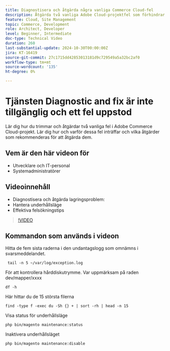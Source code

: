 ```yaml
---
title: Diagnostisera och åtgärda några vanliga Commerce Cloud-fel
description: Åtgärda två vanliga Adobe Cloud-projektfel som förhindrar att webbplatsen läses in.
feature: Cloud, Site Management
topic: Commerce, Development
role: Architect, Developer
level: Beginner, Intermediate
doc-type: Technical Video
duration: 260
last-substantial-update: 2024-10-30T00:00:00Z
jira: KT-16419
source-git-commit: 27c1715dd42853013181d9c729549a5a32bc2af0
workflow-type: tm+mt
source-wordcount: '135'
ht-degree: 0%

---
```



# Tjänsten Diagnostic and fix är inte tillgänglig och ett fel uppstod

Lär dig hur du trimmar och åtgärdar två vanliga fel i Adobe Commerce Cloud-projekt.  Lär dig hur och varför dessa fel inträffar och vilka åtgärder som rekommenderas för att åtgärda dem.

## Vem är den här videon för

- Utvecklare och IT-personal
- Systemadministratörer

## Videoinnehåll

- Diagnostisera och åtgärda lagringsproblem:
- Hantera underhållsläge
- Effektiva felsökningstips

>[!VIDEO](https://video.tv.adobe.com/v/3435766?learn=on)


## Kommandon som används i videon

Hitta de fem sista raderna i den undantagslogg som omnämns i svarsmeddelandet.

```SHELL
 tail -n 5 ~/var/log/exception.log
```

För att kontrollera hårddiskutrymme. Var uppmärksam på raden dev/mapper/xxxx

```SHELL
df -h
```

Här hittar du de 15 största filerna

```SHELL
find -type f -exec du -Sh {} + | sort -rh | head -n 15
```

Visa status för underhållsläge

```SHELL
php bin/magento maintenance:status
```

Inaktivera underhållsläget

```SHELL
php bin/magento maintenance:disable 
```
